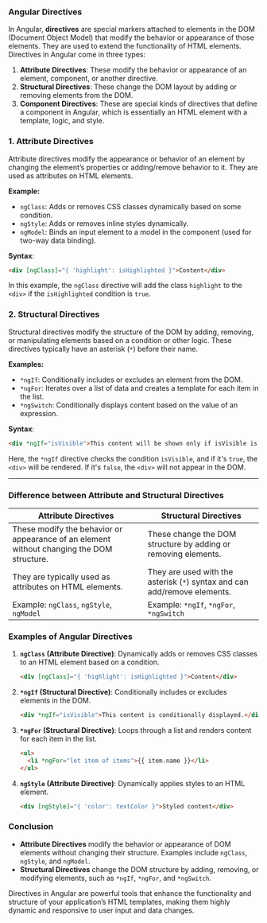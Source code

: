 ### **Angular Directives**

In Angular, **directives** are special markers attached to elements in the DOM (Document Object Model) that modify the behavior or appearance of those elements. They are used to extend the functionality of HTML elements. Directives in Angular come in three types:

1. **Attribute Directives**: These modify the behavior or appearance of an element, component, or another directive.
2. **Structural Directives**: These change the DOM layout by adding or removing elements from the DOM.
3. **Component Directives**: These are special kinds of directives that define a component in Angular, which is essentially an HTML element with a template, logic, and style.

### **1. Attribute Directives**

Attribute directives modify the appearance or behavior of an element by changing the element’s properties or adding/remove behavior to it. They are used as attributes on HTML elements.

**Example:**

- `ngClass`: Adds or removes CSS classes dynamically based on some condition.
- `ngStyle`: Adds or removes inline styles dynamically.
- `ngModel`: Binds an input element to a model in the component (used for two-way data binding).

**Syntax**:

```html
<div [ngClass]="{ 'highlight': isHighlighted }">Content</div>
```

In this example, the `ngClass` directive will add the class `highlight` to the `<div>` if the `isHighlighted` condition is `true`.

### **2. Structural Directives**

Structural directives modify the structure of the DOM by adding, removing, or manipulating elements based on a condition or other logic. These directives typically have an asterisk (`*`) before their name.

**Examples:**

- `*ngIf`: Conditionally includes or excludes an element from the DOM.
- `*ngFor`: Iterates over a list of data and creates a template for each item in the list.
- `*ngSwitch`: Conditionally displays content based on the value of an expression.

**Syntax**:

```html
<div *ngIf="isVisible">This content will be shown only if isVisible is true.</div>
```

Here, the `*ngIf` directive checks the condition `isVisible`, and if it's `true`, the `<div>` will be rendered. If it's `false`, the `<div>` will not appear in the DOM.

---

### **Difference between Attribute and Structural Directives**

|**Attribute Directives**|**Structural Directives**|
|---|---|
|These modify the behavior or appearance of an element without changing the DOM structure.|These change the DOM structure by adding or removing elements.|
|They are typically used as attributes on HTML elements.|They are used with the asterisk (`*`) syntax and can add/remove elements.|
|Example: `ngClass`, `ngStyle`, `ngModel`|Example: `*ngIf`, `*ngFor`, `*ngSwitch`|

### **Examples of Angular Directives**

1. **`ngClass` (Attribute Directive)**: Dynamically adds or removes CSS classes to an HTML element based on a condition.
    
    ```html
    <div [ngClass]="{ 'highlight': isHighlighted }">Content</div>
    ```
    
2. **`*ngIf` (Structural Directive)**: Conditionally includes or excludes elements in the DOM.
    
    ```html
    <div *ngIf="isVisible">This content is conditionally displayed.</div>
    ```
    
3. **`*ngFor` (Structural Directive)**: Loops through a list and renders content for each item in the list.
    
    ```html
    <ul>
      <li *ngFor="let item of items">{{ item.name }}</li>
    </ul>
    ```
    
4. **`ngStyle` (Attribute Directive)**: Dynamically applies styles to an HTML element.
    
    ```html
    <div [ngStyle]="{ 'color': textColor }">Styled content</div>
    ```

### **Conclusion**

- **Attribute Directives** modify the behavior or appearance of DOM elements without changing their structure. Examples include `ngClass`, `ngStyle`, and `ngModel`.
- **Structural Directives** change the DOM structure by adding, removing, or modifying elements, such as `*ngIf`, `*ngFor`, and `*ngSwitch`.

Directives in Angular are powerful tools that enhance the functionality and structure of your application’s HTML templates, making them highly dynamic and responsive to user input and data changes.